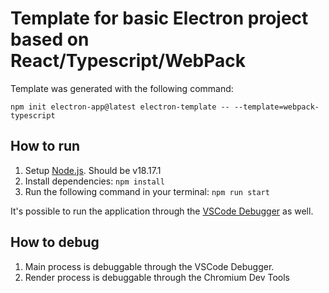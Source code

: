 # Template for basic Electron project based on React/Typescript/WebPack

Template was generated with the following command:

```shell
npm init electron-app@latest electron-template -- --template=webpack-typescript
```

## How to run

1. Setup [Node.js](https://nodejs.org/en). Should be v18.17.1
1. Install dependencies: `npm install`
1. Run the following command in your terminal: `npm run start`

It's possible to run the application through the [VSCode Debugger](https://code.visualstudio.com/Docs/editor/debugging) as well.


## How to debug

1. Main process is debuggable through the VSCode Debugger.
1. Render process is debuggable through the Chromium Dev Tools
